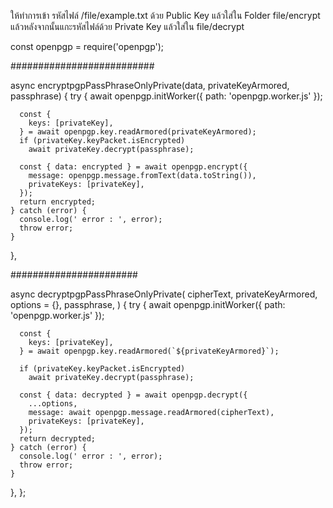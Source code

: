ให้ทำการเข้า รหัสไฟล์ /file/example.txt ด้วย Public Key แล้วใส่ใน Folder file/encrypt
แล้วหลังจากนั้นแกะรหัสไฟล์ด้วย Private Key แล้วใส่ใน file/decrypt


const openpgp = require('openpgp');

##########################

async encryptpgpPassPhraseOnlyPrivate(data, privateKeyArmored, passphrase) {
    try {
      await openpgp.initWorker({ path: 'openpgp.worker.js' });

      const {
        keys: [privateKey],
      } = await openpgp.key.readArmored(privateKeyArmored);
      if (privateKey.keyPacket.isEncrypted)
        await privateKey.decrypt(passphrase);

      const { data: encrypted } = await openpgp.encrypt({
        message: openpgp.message.fromText(data.toString()),
        privateKeys: [privateKey],
      });
      return encrypted;
    } catch (error) {
      console.log(' error : ', error);
      throw error;
    }
  },

#######################

 async decryptpgpPassPhraseOnlyPrivate(
    cipherText,
    privateKeyArmored,
    options = {},
    passphrase,
  ) {
    try {
      await openpgp.initWorker({ path: 'openpgp.worker.js' });

      const {
        keys: [privateKey],
      } = await openpgp.key.readArmored(`${privateKeyArmored}`);

      if (privateKey.keyPacket.isEncrypted)
        await privateKey.decrypt(passphrase);

      const { data: decrypted } = await openpgp.decrypt({
        ...options,
        message: await openpgp.message.readArmored(cipherText),
        privateKeys: [privateKey],
      });
      return decrypted;
    } catch (error) {
      console.log(' error : ', error);
      throw error;
    }
  },
};